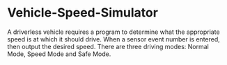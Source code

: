 # Vehicle-Speed-Simulator
A driverless vehicle requires a program to determine what the appropriate speed is at which it should drive. When a sensor event number is entered, then output the desired speed. There are three driving modes: Normal Mode, Speed Mode and Safe Mode. 
